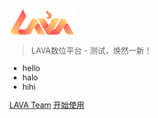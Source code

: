 <!-- _coverpage.md 封面 -->

![logo](_media/pic_system_logo.svg ':size=18%')


> LAVA数位平台 - 测试，焕然一新！

- hello
- halo
- hihi

[LAVA Team]()
[开始使用](#欢迎使用)

